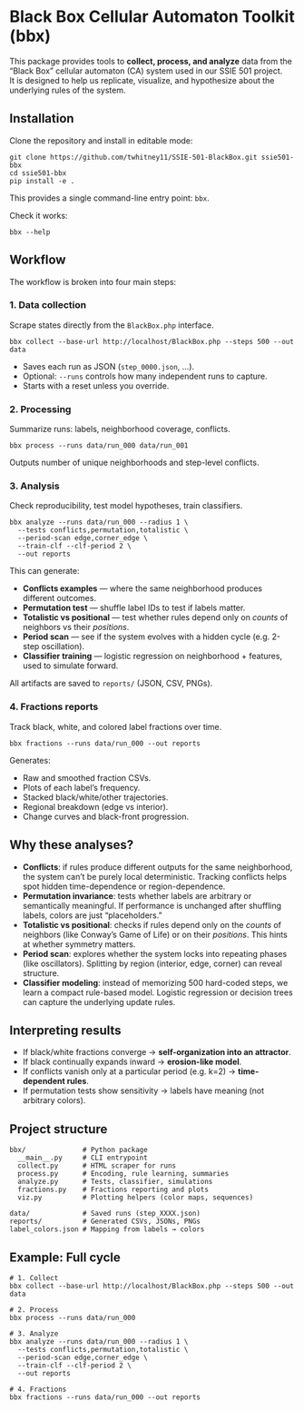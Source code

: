 # Black Box Cellular Automaton Toolkit (bbx)

This package provides tools to **collect, process, and analyze** data from the “Black Box” cellular automaton (CA) system used in our SSIE 501 project.\
It is designed to help us replicate, visualize, and hypothesize about the underlying rules of the system.

## Installation

Clone the repository and install in editable mode:

```
git clone https://github.com/twhitney11/SSIE-501-BlackBox.git ssie501-bbx
cd ssie501-bbx
pip install -e .
```

This provides a single command-line entry point: `bbx`.

Check it works:

```
bbx --help
```

## Workflow

The workflow is broken into four main steps:

### 1. Data collection

Scrape states directly from the `BlackBox.php` interface.

```
bbx collect --base-url http://localhost/BlackBox.php --steps 500 --out data
```

* Saves each run as JSON (`step_0000.json`, …).
* Optional: `--runs` controls how many independent runs to capture.
* Starts with a reset unless you override.

### 2. Processing

Summarize runs: labels, neighborhood coverage, conflicts.

```
bbx process --runs data/run_000 data/run_001
```

Outputs number of unique neighborhoods and step-level conflicts.

### 3. Analysis

Check reproducibility, test model hypotheses, train classifiers.

```
bbx analyze --runs data/run_000 --radius 1 \
  --tests conflicts,permutation,totalistic \
  --period-scan edge,corner_edge \
  --train-clf --clf-period 2 \
  --out reports
```

This can generate:

* **Conflicts examples** — where the same neighborhood produces different outcomes.
* **Permutation test** — shuffle label IDs to test if labels matter.
* **Totalistic vs positional** — test whether rules depend only on *counts* of neighbors vs their *positions*.
* **Period scan** — see if the system evolves with a hidden cycle (e.g. 2-step oscillation).
* **Classifier training** — logistic regression on neighborhood + features, used to simulate forward.

All artifacts are saved to `reports/` (JSON, CSV, PNGs).

### 4. Fractions reports

Track black, white, and colored label fractions over time.

```
bbx fractions --runs data/run_000 --out reports
```

Generates:

* Raw and smoothed fraction CSVs.
* Plots of each label’s frequency.
* Stacked black/white/other trajectories.
* Regional breakdown (edge vs interior).
* Change curves and black-front progression.

## Why these analyses?

* **Conflicts**: if rules produce different outputs for the same neighborhood, the system can’t be purely local deterministic. Tracking conflicts helps spot hidden time-dependence or region-dependence.
* **Permutation invariance**: tests whether labels are arbitrary or semantically meaningful. If performance is unchanged after shuffling labels, colors are just “placeholders.”
* **Totalistic vs positional**: checks if rules depend only on the *counts* of neighbors (like Conway’s Game of Life) or on their *positions*. This hints at whether symmetry matters.
* **Period scan**: explores whether the system locks into repeating phases (like oscillators). Splitting by region (interior, edge, corner) can reveal structure.
* **Classifier modeling**: instead of memorizing 500 hard-coded steps, we learn a compact rule-based model. Logistic regression or decision trees can capture the underlying update rules.

## Interpreting results

* If black/white fractions converge → **self-organization into an attractor**.
* If black continually expands inward → **erosion-like model**.
* If conflicts vanish only at a particular period (e.g. k=2) → **time-dependent rules**.
* If permutation tests show sensitivity → labels have meaning (not arbitrary colors).

## Project structure

```
bbx/              # Python package
  __main__.py     # CLI entrypoint
  collect.py      # HTML scraper for runs
  process.py      # Encoding, rule learning, summaries
  analyze.py      # Tests, classifier, simulations
  fractions.py    # Fractions reporting and plots
  viz.py          # Plotting helpers (color maps, sequences)

data/             # Saved runs (step_XXXX.json)
reports/          # Generated CSVs, JSONs, PNGs
label_colors.json # Mapping from labels → colors
```

## Example: Full cycle

```
# 1. Collect
bbx collect --base-url http://localhost/BlackBox.php --steps 500 --out data

# 2. Process
bbx process --runs data/run_000

# 3. Analyze
bbx analyze --runs data/run_000 --radius 1 \
  --tests conflicts,permutation,totalistic \
  --period-scan edge,corner_edge \
  --train-clf --clf-period 2 \
  --out reports

# 4. Fractions
bbx fractions --runs data/run_000 --out reports

```

